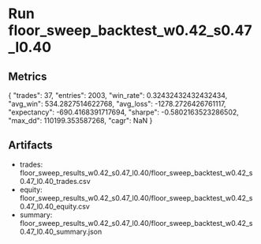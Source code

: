 # Run floor_sweep_backtest_w0.42_s0.47_l0.40

## Metrics
{
  "trades": 37,
  "entries": 2003,
  "win_rate": 0.32432432432432434,
  "avg_win": 534.2827514622768,
  "avg_loss": -1278.2726426761117,
  "expectancy": -690.4168391717694,
  "sharpe": -0.5802163523286502,
  "max_dd": 110199.353587268,
  "cagr": NaN
}

## Artifacts
- trades: floor_sweep_results_w0.42_s0.47_l0.40/floor_sweep_backtest_w0.42_s0.47_l0.40_trades.csv
- equity: floor_sweep_results_w0.42_s0.47_l0.40/floor_sweep_backtest_w0.42_s0.47_l0.40_equity.csv
- summary: floor_sweep_results_w0.42_s0.47_l0.40/floor_sweep_backtest_w0.42_s0.47_l0.40_summary.json